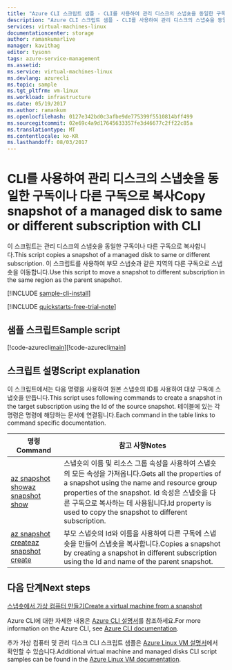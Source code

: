 ```yaml
---
title: "Azure CLI 스크립트 샘플 - CLI를 사용하여 관리 디스크의 스냅숏을 동일한 구독이나 다른 구독으로 복사(이동) | Microsoft Docs"
description: "Azure CLI 스크립트 샘플 - CLI를 사용하여 관리 디스크의 스냅숏을 동일한 구독이나 다른 구독으로 복사(이동)"
services: virtual-machines-linux
documentationcenter: storage
author: ramankumarlive
manager: kavithag
editor: tysonn
tags: azure-service-management
ms.assetid: 
ms.service: virtual-machines-linux
ms.devlang: azurecli
ms.topic: sample
ms.tgt_pltfrm: vm-linux
ms.workload: infrastructure
ms.date: 05/19/2017
ms.author: ramankum
ms.openlocfilehash: 0127e342bd0c3afbe9de775399f5510814bff499
ms.sourcegitcommit: 02e69c4a9d17645633357fe3d46677c2ff22c85a
ms.translationtype: MT
ms.contentlocale: ko-KR
ms.lasthandoff: 08/03/2017
---
```

# <a name="copy-snapshot-of-a-managed-disk-to-same-or-different-subscription-with-cli"></a><span data-ttu-id="9b00f-103">CLI를 사용하여 관리 디스크의 스냅숏을 동일한 구독이나 다른 구독으로 복사</span><span class="sxs-lookup"><span data-stu-id="9b00f-103">Copy snapshot of a managed disk to same or different subscription with CLI</span></span>

<span data-ttu-id="9b00f-104">이 스크립트는 관리 디스크의 스냅숏을 동일한 구독이나 다른 구독으로 복사합니다.</span><span class="sxs-lookup"><span data-stu-id="9b00f-104">This script copies a snapshot of a managed disk to same or different subscription.</span></span> <span data-ttu-id="9b00f-105">이 스크립트를 사용하여 부모 스냅숏과 같은 지역의 다른 구독으로 스냅숏을 이동합니다.</span><span class="sxs-lookup"><span data-stu-id="9b00f-105">Use this script to move a snapshot to different subscription in the same region as the parent snapshot.</span></span>


[!INCLUDE [sample-cli-install](../../../includes/sample-cli-install.md)]

[!INCLUDE [quickstarts-free-trial-note](../../../includes/quickstarts-free-trial-note.md)]

## <a name="sample-script"></a><span data-ttu-id="9b00f-106">샘플 스크립트</span><span class="sxs-lookup"><span data-stu-id="9b00f-106">Sample script</span></span>

<span data-ttu-id="9b00f-107">[!code-azurecli[main](../../../cli_scripts/storage/copy-snapshot-to-same-or-different-subscription/copy-snapshot-to-same-or-different-subscription.sh "스냅숏 복사")]</span><span class="sxs-lookup"><span data-stu-id="9b00f-107">[!code-azurecli[main](../../../cli_scripts/storage/copy-snapshot-to-same-or-different-subscription/copy-snapshot-to-same-or-different-subscription.sh "Copy snapshot")]</span></span>


## <a name="script-explanation"></a><span data-ttu-id="9b00f-108">스크립트 설명</span><span class="sxs-lookup"><span data-stu-id="9b00f-108">Script explanation</span></span>

<span data-ttu-id="9b00f-109">이 스크립트에서는 다음 명령을 사용하여 원본 스냅숏의 ID를 사용하여 대상 구독에 스냅숏을 만듭니다.</span><span class="sxs-lookup"><span data-stu-id="9b00f-109">This script uses following commands to create a snapshot in the target subscription using the Id of the source snapshot.</span></span> <span data-ttu-id="9b00f-110">테이블에 있는 각 명령은 명령에 해당하는 문서에 연결됩니다.</span><span class="sxs-lookup"><span data-stu-id="9b00f-110">Each command in the table links to command specific documentation.</span></span>

| <span data-ttu-id="9b00f-111">명령</span><span class="sxs-lookup"><span data-stu-id="9b00f-111">Command</span></span> | <span data-ttu-id="9b00f-112">참고 사항</span><span class="sxs-lookup"><span data-stu-id="9b00f-112">Notes</span></span> |
|---|---|
| [<span data-ttu-id="9b00f-113">az snapshot show</span><span class="sxs-lookup"><span data-stu-id="9b00f-113">az snapshot show</span></span>](https://docs.microsoft.com/cli/azure/snapshot#show) | <span data-ttu-id="9b00f-114">스냅숏의 이름 및 리소스 그룹 속성을 사용하여 스냅숏의 모든 속성을 가져옵니다.</span><span class="sxs-lookup"><span data-stu-id="9b00f-114">Gets all the properties of a snapshot using the name and resource group properties of the snapshot.</span></span> <span data-ttu-id="9b00f-115">Id 속성은 스냅숏을 다른 구독으로 복사하는 데 사용됩니다.</span><span class="sxs-lookup"><span data-stu-id="9b00f-115">Id property is used to copy the snapshot to different subscription.</span></span>  |
| [<span data-ttu-id="9b00f-116">az snapshot create</span><span class="sxs-lookup"><span data-stu-id="9b00f-116">az snapshot create</span></span>](https://docs.microsoft.com/cli/azure/snapshot#create) | <span data-ttu-id="9b00f-117">부모 스냅숏의 Id와 이름을 사용하여 다른 구독에 스냅숏을 만들어 스냅숏을 복사합니다.</span><span class="sxs-lookup"><span data-stu-id="9b00f-117">Copies a snapshot by creating a snapshot in different subscription using the Id and name of the parent snapshot.</span></span>  |

## <a name="next-steps"></a><span data-ttu-id="9b00f-118">다음 단계</span><span class="sxs-lookup"><span data-stu-id="9b00f-118">Next steps</span></span>

[<span data-ttu-id="9b00f-119">스냅숏에서 가상 컴퓨터 만들기</span><span class="sxs-lookup"><span data-stu-id="9b00f-119">Create a virtual machine from a snapshot</span></span>](./../../virtual-machines/scripts/virtual-machines-linux-cli-sample-create-vm-from-snapshot.md?toc=%2fpowershell%2fmodule%2ftoc.json)

<span data-ttu-id="9b00f-120">Azure CLI에 대한 자세한 내용은 [Azure CLI 설명서](https://docs.microsoft.com/cli/azure/overview)를 참조하세요.</span><span class="sxs-lookup"><span data-stu-id="9b00f-120">For more information on the Azure CLI, see [Azure CLI documentation](https://docs.microsoft.com/cli/azure/overview).</span></span>

<span data-ttu-id="9b00f-121">추가 가상 컴퓨터 및 관리 디스크 CLI 스크립트 샘플은 [Azure Linux VM 설명서](../../virtual-machines/linux/cli-samples.md?toc=%2fazure%2fvirtual-machines%2flinux%2ftoc.json)에서 확인할 수 있습니다.</span><span class="sxs-lookup"><span data-stu-id="9b00f-121">Additional virtual machine and managed disks CLI script samples can be found in the [Azure Linux VM documentation](../../virtual-machines/linux/cli-samples.md?toc=%2fazure%2fvirtual-machines%2flinux%2ftoc.json).</span></span>
